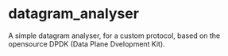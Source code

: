 # datagram_analyser
A simple datagram analyser, for a custom protocol, based on the opensource DPDK (Data Plane Dvelopment Kit).

